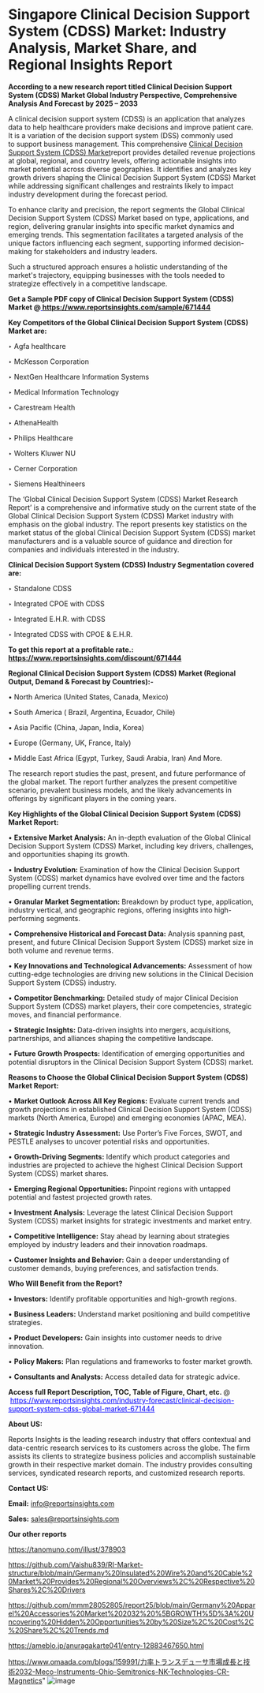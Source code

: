 # Singapore Clinical Decision Support System (CDSS) Market: Industry Analysis, Market Share, and Regional Insights Report

<strong>According to a new research report titled Clinical Decision Support System (CDSS) Market Global Industry Perspective, Comprehensive Analysis And Forecast by 2025 – 2033</strong>

A clinical decision support system (CDSS) is an application that analyzes data to help healthcare providers make decisions and improve patient care. It is a variation of the decision support system (DSS) commonly used to support business management. This comprehensive <a href=https://www.reportsinsights.com/sample/671444>Clinical Decision Support System (CDSS) Market</a>report provides detailed revenue projections at global, regional, and country levels, offering actionable insights into market potential across diverse geographies. It identifies and analyzes key growth drivers shaping the Clinical Decision Support System (CDSS) Market while addressing significant challenges and restraints likely to impact industry development during the forecast period.

To enhance clarity and precision, the report segments the Global Clinical Decision Support System (CDSS) Market based on type, applications, and region, delivering granular insights into specific market dynamics and emerging trends. This segmentation facilitates a targeted analysis of the unique factors influencing each segment, supporting informed decision-making for stakeholders and industry leaders.

Such a structured approach ensures a holistic understanding of the market's trajectory, equipping businesses with the tools needed to strategize effectively in a competitive landscape.

<strong>Get a Sample PDF copy of Clinical Decision Support System (CDSS) Market </strong><strong>@<a href=https://www.reportsinsights.com/sample/671444 style=color:#0000ff;> https://www.reportsinsights.com/sample/671444</a></strong></font>

<strong>Key Competitors of the Global Clinical Decision Support System (CDSS) Market are:</strong>

‣ Agfa healthcare

‣ McKesson Corporation

‣ NextGen Healthcare Information Systems

‣ Medical Information Technology

‣ Carestream Health

‣ AthenaHealth

‣ Philips Healthcare

‣ Wolters Kluwer NU

‣ Cerner Corporation

‣ Siemens Healthineers

The ‘Global Clinical Decision Support System (CDSS) Market Research Report’ is a comprehensive and informative study on the current state of the Global Clinical Decision Support System (CDSS) Market industry with emphasis on the global industry. The report presents key statistics on the market status of the global Clinical Decision Support System (CDSS) market manufacturers and is a valuable source of guidance and direction for companies and individuals interested in the industry.

<strong>Clinical Decision Support System (CDSS) Industry Segmentation covered are:</strong>

‣ Standalone CDSS

‣ Integrated CPOE with CDSS

‣ Integrated E.H.R. with CDSS

‣ Integrated CDSS with CPOE & E.H.R.

<strong>To get this report at a profitable rate.: <a href=https://www.reportsinsights.com/discount/671444 style=color:#0000ff;>https://www.reportsinsights.com/discount/671444</a></strong></font>

<strong>Regional Clinical Decision Support System (CDSS) Market (Regional Output, Demand &amp; Forecast by Countries):-</strong>

• North America (United States, Canada, Mexico)

• South America ( Brazil, Argentina, Ecuador, Chile)

• Asia Pacific (China, Japan, India, Korea)

• Europe (Germany, UK, France, Italy)

• Middle East Africa (Egypt, Turkey, Saudi Arabia, Iran) And More.

The research report studies the past, present, and future performance of the global market. The report further analyzes the present competitive scenario, prevalent business models, and the likely advancements in offerings by significant players in the coming years.

<strong>Key Highlights of the Global Clinical Decision Support System (CDSS) Market Report:</strong>

• <strong>Extensive Market Analysis:</strong> An in-depth evaluation of the Global Clinical Decision Support System (CDSS) Market, including key drivers, challenges, and opportunities shaping its growth.

• <strong>Industry Evolution:</strong> Examination of how the Clinical Decision Support System (CDSS) market dynamics have evolved over time and the factors propelling current trends.

• <strong>Granular Market Segmentation:</strong> Breakdown by product type, application, industry vertical, and geographic regions, offering insights into high-performing segments.

• <strong>Comprehensive Historical and Forecast Data:</strong> Analysis spanning past, present, and future Clinical Decision Support System (CDSS) market size in both volume and revenue terms.

• <strong>Key Innovations and Technological Advancements:</strong> Assessment of how cutting-edge technologies are driving new solutions in the Clinical Decision Support System (CDSS) industry.

• <strong>Competitor Benchmarking:</strong> Detailed study of major Clinical Decision Support System (CDSS) market players, their core competencies, strategic moves, and financial performance.

• <strong>Strategic Insights:</strong> Data-driven insights into mergers, acquisitions, partnerships, and alliances shaping the competitive landscape.

• <strong>Future Growth Prospects:</strong> Identification of emerging opportunities and potential disruptors in the Clinical Decision Support System (CDSS) market.

<strong>Reasons to Choose the Global Clinical Decision Support System (CDSS) Market Report:</strong>

• <strong>Market Outlook Across All Key Regions:</strong> Evaluate current trends and growth projections in established Clinical Decision Support System (CDSS) markets (North America, Europe) and emerging economies (APAC, MEA).

• <strong>Strategic Industry Assessment:</strong> Use Porter’s Five Forces, SWOT, and PESTLE analyses to uncover potential risks and opportunities.

• <strong>Growth-Driving Segments:</strong> Identify which product categories and industries are projected to achieve the highest Clinical Decision Support System (CDSS) market shares.

• <strong>Emerging Regional Opportunities:</strong> Pinpoint regions with untapped potential and fastest projected growth rates.

• <strong>Investment Analysis:</strong> Leverage the latest Clinical Decision Support System (CDSS) market insights for strategic investments and market entry.

• <strong>Competitive Intelligence:</strong> Stay ahead by learning about strategies employed by industry leaders and their innovation roadmaps.

• <strong>Customer Insights and Behavior:</strong> Gain a deeper understanding of customer demands, buying preferences, and satisfaction trends.

<strong>Who Will Benefit from the Report?</strong>

• <strong>Investors:</strong> Identify profitable opportunities and high-growth regions.

• <strong>Business Leaders:</strong> Understand market positioning and build competitive strategies.

• <strong>Product Developers:</strong> Gain insights into customer needs to drive innovation.

• <strong>Policy Makers:</strong> Plan regulations and frameworks to foster market growth.

• <strong>Consultants and Analysts:</strong> Access detailed data for strategic advice.
</ul>
<strong>Access full Report Description, TOC, Table of Figure, Chart, etc. </strong>@  <a href=https://www.reportsinsights.com/industry-forecast/clinical-decision-support-system-cdss-global-market-671444 style=color:#0000ff;>https://www.reportsinsights.com/industry-forecast/clinical-decision-support-system-cdss-global-market-671444</a></font>

<strong><strong>About US</strong>:</strong>

Reports Insights is the leading research industry that offers contextual and data-centric research services to its customers across the globe. The firm assists its clients to strategize business policies and accomplish sustainable growth in their respective market domain. The industry provides consulting services, syndicated research reports, and customized research reports.

<strong>Contact US:</strong>

<p class=""""><b>Email:</b> <a href=mailto:info@reportsinsights.com>info@reportsinsights.com</a></p>
<p class=""""><b>Sales:</b> <a href=mailto:sales@reportsinsights.com>sales@reportsinsights.com</a></p>

<strong>Our other reports</strong>

<a href=https://tanomuno.com/illust/378903>https://tanomuno.com/illust/378903</a>

<a href=https://github.com/Vaishu839/RI-Market-structure/blob/main/Germany%20Insulated%20Wire%20and%20Cable%20Market%20Provides%20Regional%20Overviews%2C%20Respective%20Shares%2C%20Drivers>https://github.com/Vaishu839/RI-Market-structure/blob/main/Germany%20Insulated%20Wire%20and%20Cable%20Market%20Provides%20Regional%20Overviews%2C%20Respective%20Shares%2C%20Drivers</a>

<a href=https://github.com/mmm28052805/report25/blob/main/Germany%20Apparel%20Accessories%20Market%202032%20%5BGROWTH%5D%3A%20Uncovering%20Hidden%20Opportunities%20by%20Size%2C%20Cost%2C%20Share%2C%20Trends.md>https://github.com/mmm28052805/report25/blob/main/Germany%20Apparel%20Accessories%20Market%202032%20%5BGROWTH%5D%3A%20Uncovering%20Hidden%20Opportunities%20by%20Size%2C%20Cost%2C%20Share%2C%20Trends.md</a>

<a href=https://ameblo.jp/anuragakarte041/entry-12883467650.html>https://ameblo.jp/anuragakarte041/entry-12883467650.html</a>

<a href=https://www.omaada.com/blogs/159991/力率トランスデューサ市場成長と技術2032-Meco-Instruments-Ohio-Semitronics-NK-Technologies-CR-Magnetics>https://www.omaada.com/blogs/159991/力率トランスデューサ市場成長と技術2032-Meco-Instruments-Ohio-Semitronics-NK-Technologies-CR-Magnetics</a>"
![image](https://github.com/user-attachments/assets/28a00a9a-ac89-471c-9170-ce91d2c5a6e3)
